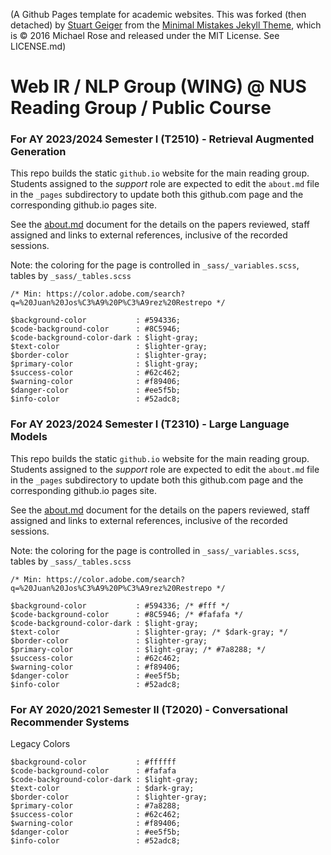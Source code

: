 (A Github Pages template for academic websites. This was forked (then detached) by [Stuart Geiger](https://github.com/staeiou) from the [Minimal Mistakes Jekyll Theme](https://mmistakes.github.io/minimal-mistakes/), which is © 2016 Michael Rose and released under the MIT License. See LICENSE.md)

# Web IR / NLP Group (WING) @ NUS Reading Group / Public Course
### For AY 2023/2024 Semester I (T2510) - Retrieval Augmented Generation

This repo builds the static `github.io` website for the main reading group.  Students assigned to the _support_ role are expected to edit the `about.md` file in the `_pages` subdirectory to update both this github.com page and the corresponding github.io pages site.

See the [about.md](https://github.com/WING-NUS/cs6101/blob/master/_pages/about.md) document for the details on the papers reviewed, staff assigned and links to external references, inclusive of the recorded sessions.

Note: the coloring for the page is controlled in `_sass/_variables.scss`, tables by `_sass/_tables.scss`

```
/* Min: https://color.adobe.com/search?q=%20Juan%20Jos%C3%A9%20P%C3%A9rez%20Restrepo */

$background-color           : #594336; 
$code-background-color      : #8C5946; 
$code-background-color-dark : $light-gray;
$text-color                 : $lighter-gray; 
$border-color               : $lighter-gray;
$primary-color              : $light-gray; 
$success-color              : #62c462;
$warning-color              : #f89406;
$danger-color               : #ee5f5b;
$info-color                 : #52adc8;
```

### For AY 2023/2024 Semester I (T2310) - Large Language Models

This repo builds the static `github.io` website for the main reading group.  Students assigned to the _support_ role are expected to edit the `about.md` file in the `_pages` subdirectory to update both this github.com page and the corresponding github.io pages site.

See the [about.md](https://github.com/WING-NUS/cs6101/blob/master/_pages/about.md) document for the details on the papers reviewed, staff assigned and links to external references, inclusive of the recorded sessions.

Note: the coloring for the page is controlled in `_sass/_variables.scss`, tables by `_sass/_tables.scss`

```
/* Min: https://color.adobe.com/search?q=%20Juan%20Jos%C3%A9%20P%C3%A9rez%20Restrepo */

$background-color           : #594336; /* #fff */
$code-background-color      : #8C5946; /* #fafafa */
$code-background-color-dark : $light-gray;
$text-color                 : $lighter-gray; /* $dark-gray; */
$border-color               : $lighter-gray;
$primary-color              : $light-gray; /* #7a8288; */
$success-color              : #62c462;
$warning-color              : #f89406;
$danger-color               : #ee5f5b;
$info-color                 : #52adc8;
```

### For AY 2020/2021 Semester II (T2020) - Conversational Recommender Systems

Legacy Colors
```
$background-color           : #ffffff 
$code-background-color      : #fafafa 
$code-background-color-dark : $light-gray;
$text-color                 : $dark-gray; 
$border-color               : $lighter-gray;
$primary-color              : #7a8288;
$success-color              : #62c462;
$warning-color              : #f89406;
$danger-color               : #ee5f5b;
$info-color                 : #52adc8;
```
